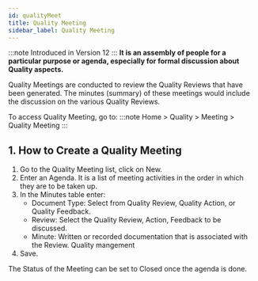 ```yaml
---
id: qualityMeet
title: Quality Meeting
sidebar_label: Quality Meeting
---
```


:::note
Introduced in Version 12
:::
**It is an assembly of people for a particular purpose or agenda, especially for formal discussion about Quality aspects.**

Quality Meetings are conducted to review the Quality Reviews that have been generated. The minutes (summary) of these meetings would include the discussion on the various Quality Reviews.

To access Quality Meeting, go to:
:::note
Home > Quality > Meeting > Quality Meeting
:::

## 1. How to Create a Quality Meeting

1. Go to the Quality Meeting list, click on New.
1. Enter an Agenda. It is a list of meeting activities in the order in which they are to be taken up.
1. In the Minutes table enter:
   - Document Type: Select from Quality Review, Quality Action, or Quality Feedback.
   - Review: Select the Quality Review, Action, Feedback to be discussed.
   - Minute: Written or recorded documentation that is associated with the Review. Quality mangement
1. Save.

The Status of the Meeting can be set to Closed once the agenda is done.
